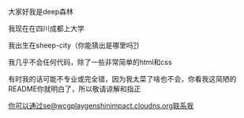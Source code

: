 大家好我是deep森林

我现在在四川成都上大学

我出生在sheep-city（你能猜出是哪里吗[?](https://baike.baidu.com/item/%E5%B9%BF%E5%B7%9E%E5%B8%82/21808))

我几乎不会任何代码，除了一些非常简单的html和css

有时我的话可能不专业或完全错，因为我太菜了啥也不会，你看我这简陋的README你就明白了，所以敬请谅解和指正

你可以通过se@wcgplaygenshinimpact.cloudns.org联系我
